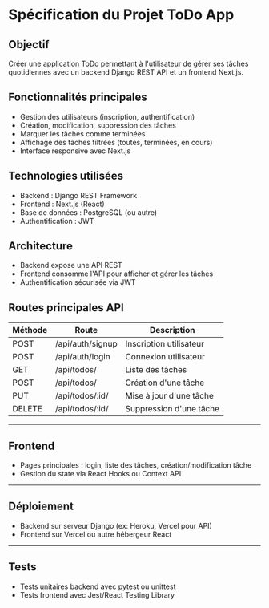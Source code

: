 # Spécification du Projet ToDo App

## Objectif

Créer une application ToDo permettant à l'utilisateur de gérer ses tâches quotidiennes avec un backend Django REST API et un frontend Next.js.

## Fonctionnalités principales

- Gestion des utilisateurs (inscription, authentification)
- Création, modification, suppression des tâches
- Marquer les tâches comme terminées
- Affichage des tâches filtrées (toutes, terminées, en cours)
- Interface responsive avec Next.js

## Technologies utilisées

- Backend : Django REST Framework
- Frontend : Next.js (React)
- Base de données : PostgreSQL (ou autre)
- Authentification : JWT

## Architecture

- Backend expose une API REST
- Frontend consomme l'API pour afficher et gérer les tâches
- Authentification sécurisée via JWT

## Routes principales API

| Méthode | Route            | Description             |
| ------- | ---------------- | ----------------------- |
| POST    | /api/auth/signup | Inscription utilisateur |
| POST    | /api/auth/login  | Connexion utilisateur   |
| GET     | /api/todos/      | Liste des tâches        |
| POST    | /api/todos/      | Création d'une tâche    |
| PUT     | /api/todos/:id/  | Mise à jour d'une tâche |
| DELETE  | /api/todos/:id/  | Suppression d'une tâche |

---

## Frontend

- Pages principales : login, liste des tâches, création/modification tâche
- Gestion du state via React Hooks ou Context API

---

## Déploiement

- Backend sur serveur Django (ex: Heroku, Vercel pour API)
- Frontend sur Vercel ou autre hébergeur React

---

## Tests

- Tests unitaires backend avec pytest ou unittest
- Tests frontend avec Jest/React Testing Library
